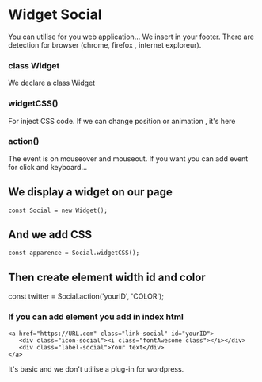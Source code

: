 # Widget Social
You can utilise for you web application...
We insert in your footer.
There are detection for browser (chrome, firefox , internet exploreur).

### class Widget
We declare a class Widget 
###  widgetCSS()
For inject CSS code. 
If we can change position or animation , it's here

### action()
The event is on mouseover and mouseout. If you want you can add event for click and keyboard...

## We display a widget on our page
```
const Social = new Widget();
```
## And we add CSS 
```
const apparence = Social.widgetCSS();
```
## Then create element width id and color
const twitter = Social.action('yourID', 'COLOR');

### If you can add element you add in index html
```
<a href="https://URL.com" class="link-social" id="yourID">
   <div class="icon-social"><i class="fontAwesome class"></i></div>
   <div class="label-social">Your text</div>
</a>
```
It's basic and we don't utilise a plug-in for wordpress.



